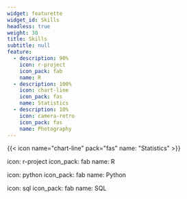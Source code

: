 ```yaml
---
widget: featurette
widget_id: Skills
headless: true
weight: 30
title: Skills
subtitle: null
feature:
  - description: 90%
    icon: r-project
    icon_pack: fab
    name: R
  - description: 100%
    icon: chart-line
    icon_pack: fas
    name: Statistics
  - description: 10%
    icon: camera-retro
    icon_pack: fas
    name: Photography
---
```

{{< icon name="chart-line" pack="fas" name: "Statistics" >}} 

icon: r-project
icon_pack: fab
name: R

icon: python
icon_pack: fab
name: Python

icon: sql
icon_pack: fab
name: SQL